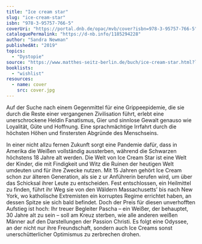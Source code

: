 ```yaml
---
title: "Ice cream star"
slug: "ice-cream-star"
isbn: "978-3-95757-766-5"
coverUri: "https://portal.dnb.de/opac/mvb/cover?isbn=978-3-95757-766-5"
cataloguePermalink: "https://d-nb.info/1185294228"
author: "Sandra Newman"
publishedAt: "2019"
topics:
  - "Dystopie"
source: "https://www.matthes-seitz-berlin.de/buch/ice-cream-star.html?lid=2"
booklists:
  - "wishlist"
resources:
  - name: cover
    src: cover.jpg
---
```

Auf der Suche nach einem Gegenmittel für eine Grippeepidemie, die sie durch 
die Reste einer vergangenen Zivilisation führt, erlebt eine unerschrockene 
Heldin Fanatismus, Gier und sinnlose Gewalt genauso wie Loyalität, Güte und 
Hoffnung. Eine sprachmächtige Irrfahrt durch die höchsten Höhen und 
finstersten Abgründe des Menschseins.

In einer nicht allzu fernen Zukunft sorgt eine Pandemie dafür, dass in Amerika 
die Weißen vollständig aussterben, während die Schwarzen höchstens 18 Jahre 
alt werden. Die Welt von Ice Cream Star ist eine Welt der Kinder, die mit 
Findigkeit und Witz die Ruinen der heutigen Welt umdeuten und für ihre Zwecke 
nutzen. Mit 15 Jahren gehört Ice Cream schon zur älteren Generation, als sie z
ur Anführerin berufen wird, um über das Schicksal ihrer Leute zu entscheiden. 
Fest entschlossen, ein Heilmittel zu finden, führt ihr Weg sie von den Wäldern 
Massachusetts’ bis nach New York, wo katholische Extremisten ein korruptes 
Regime errichtet haben, an dessen Spitze sie sich bald befindet. Doch der 
Preis für diesen unverhofften Aufstieg ist hoch: Ihr treuer Begleiter Pascha – 
ein Weißer, der behauptet, 30 Jahre alt zu sein – soll am Kreuz sterben, wie 
alle anderen weißen Männer auf den Darstellungen der Passion Christi. Es folgt 
eine Odyssee, an der nicht nur ihre Freundschaft, sondern auch Ice Creams sonst 
unerschütterlicher Optimismus zu zerbrechen drohen.